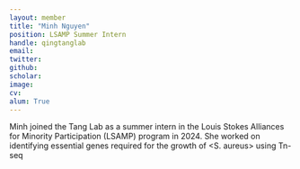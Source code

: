 ```yaml
---
layout: member
title: "Minh Nguyen"
position: LSAMP Summer Intern
handle: qingtanglab
email: 
twitter: 
github: 
scholar: 
image: 
cv: 
alum: True
---
```

Minh joined the Tang Lab as a summer intern in the Louis Stokes Alliances for Minority Participation (LSAMP) program in 2024. She worked on identifying essential genes required for the growth of <S. aureus> using Tn-seq
